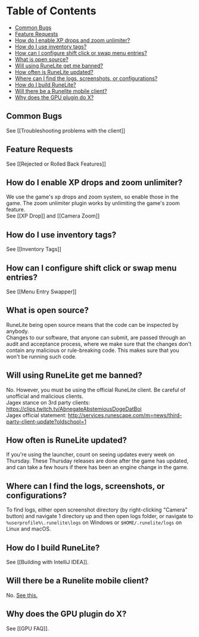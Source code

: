 # Table of Contents
- [Common Bugs](#common-bugs)
- [Feature Requests](#feature-requests)
- [How do I enable XP drops and zoom unlimiter?](#how-do-i-enable-xp-drops-and-zoom-unlimiter)
- [How do I use inventory tags?](#how-do-i-use-inventory-tags)
- [How can I configure shift click or swap menu entries?](#how-can-i-configure-shift-click-or-swap-menu-entries)
- [What is open source?](#what-is-open-source)
- [Will using RuneLite get me banned?](#will-using-runelite-get-me-banned)
- [How often is RuneLite updated?](#how-often-is-runelite-updated)
- [Where can I find the logs, screenshots, or configurations?](#where-can-i-find-the-logs-screenshots-or-configurations)
- [How do I build RuneLite?](#how-do-i-build-runelite)
- [Will there be a Runelite mobile client?](#will-there-be-a-runelite-mobile-client)
- [Why does the GPU plugin do X?](#why-does-the-GPU-plugin-do-X)

## Common Bugs
See [[Troubleshooting problems with the client]]

## Feature Requests
See [[Rejected or Rolled Back Features]]

## How do I enable XP drops and zoom unlimiter?
We use the game's xp drops and zoom system, so enable those in the game. The zoom unlimiter plugin works by unlimiting the game's zoom feature.  
See [[XP Drop]] and [[Camera Zoom]]

## How do I use inventory tags?
See [[Inventory Tags]]

## How can I configure shift click or swap menu entries?
See [[Menu Entry Swapper]]

## What is open source?
RuneLite being open source means that the code can be inspected by anybody.  
Changes to our software, that anyone can submit, are passed through an audit and acceptance process, where we make sure that the changes don't contain any malicious or rule-breaking code. This makes sure that you won't be running such code.

## Will using RuneLite get me banned?
No. However, you must be using the official RuneLite client. Be careful of unofficial and malicious clients.  
Jagex stance on 3rd party clients: https://clips.twitch.tv/AbnegateAbstemiousDogeDatBoi  
Jagex official statement: http://services.runescape.com/m=news/third-party-client-update?oldschool=1  

## How often is RuneLite updated?
If you're using the launcher, count on seeing updates every week on Thursday. These Thursday releases are done after the game has updated, and can take a few hours if there has been an engine change in the game.

## Where can I find the logs, screenshots, or configurations?
To find logs, either open screenshot directory (by right-clicking "Camera" button) and navigate 1 directory up and then open logs folder, or navigate to `%userprofile%\.runelite\logs` on Windows or `$HOME/.runelite/logs` on Linux and macOS.

## How do I build RuneLite?
See [[Building with IntelliJ IDEA]].

## Will there be a Runelite mobile client?
No. [See this.](https://twitter.com/RuneLiteClient/status/1057301530569777154)

## Why does the GPU plugin do X?
See [[GPU FAQ]].